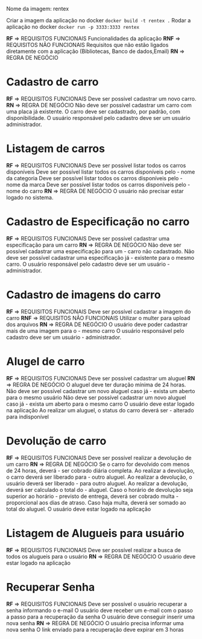 Nome da imagem: rentex

Criar a imagem da aplicação no docker
``docker build -t rentex .``
Rodar a aplicação no docker 
``docker run -p 3333:3333 rentex``

**RF** => REQUISITOS FUNCIONAIS
Funcionalidades da aplicação
**RNF** => REQUISITOS NÃO FUNCIONAIS
Requisitos que não estão ligados diretamente com a aplicação (Bibliotecas, Banco de dados,Email)
**RN** => REGRA DE NEGÓCIO

# Cadastro de carro
**RF** => REQUISITOS FUNCIONAIS
Deve ser possível cadastrar um novo carro.
**RN** => REGRA DE NEGÓCIO
Não deve ser possível cadastrar um carro com uma placa já existente.
O carro deve ser cadastrado, por padrão, com disponibilidade.
O usuário responsável pelo cadastro deve ser um usuário administrador.
# Listagem de carros
**RF** => REQUISITOS FUNCIONAIS
Deve ser possível listar todos os carros disponíveis
Deve ser possível listar todos os carros disponíveis pelo - nome da categoria
Deve ser possível listar todos os carros disponíveis pelo - nome da marca
Deve ser possível listar todos os carros disponíveis pelo - nome do carro
**RN** => REGRA DE NEGÓCIO
O usuário não precisar estar logado no sistema.
# Cadastro de Especificação no carro
**RF** => REQUISITOS FUNCIONAIS
Deve ser possível cadastrar uma especificação para um carro
**RN** => REGRA DE NEGÓCIO
Não deve ser possível cadastrar uma especificação para um - carro não cadastrado.
Não deve ser possível cadastrar uma especificação já - existente para o mesmo carro.
O usuário responsável pelo cadastro deve ser um usuário - administrador.
# Cadastro de imagens do carro
**RF** => REQUISITOS FUNCIONAIS
Deve ser possível cadastrar a imagem do carro
**RNF** => REQUISITOS NÃO FUNCIONAIS
Utilizar o multer para upload dos arquivos
**RN** => REGRA DE NEGÓCIO
O usuário deve poder cadastrar mais de uma imagem para o - mesmo carro
O usuário responsável pelo cadastro deve ser um usuário - administrador.
# Alugel de carro
**RF** => REQUISITOS FUNCIONAIS
Deve ser possível cadastrar um aluguel
**RN** => REGRA DE NEGÓCIO
O aluguel deve ter duração mínima de 24 horas.
Não deve ser possível cadastrar um novo aluguel caso já - exista um aberto para o mesmo usuário
Não deve ser possível cadastrar um novo aluguel caso já - exista um aberto para o mesmo carro
O usuário deve estar logado na aplicação
Ao realizar um aluguel, o status do carro deverá ser - alterado para indisponível
# Devolução de carro
**RF** => REQUISITOS FUNCIONAIS
Deve ser possível realizar a devolução de um carro
**RN** => REGRA DE NEGÓCIO
Se o carro for devolvido com menos de 24 horas, deverá - ser cobrado diária completa.
Ao realizar a devolução, o carro deverá ser liberado para - outro aluguel.
Ao realizar a devolução, o usuário deverá ser liberado - para outro aluguel.
Ao realizar a devolução, deverá ser calculado o total do - aluguel.
Caso o horário de devolução seja superior ao horário - previsto de entrega, deverá ser cobrado multa - proporcional aos dias de atraso.
Caso haja multa, deverá ser somado ao total do aluguel.
O usuário deve estar logado na aplicação
# Listagem de Alugueis para usuário
**RF** => REQUISITOS FUNCIONAIS
Deve ser possível realizar a busca de todos os alugueis para o usuário
**RN** => REGRA DE NEGÓCIO
O usuário deve estar logado na aplicação
# Recuperar Senha
**RF** => REQUISITOS FUNCIONAIS
Deve ser possível o usuário recuperar a senha informando o e-mail
O usuário deve receber um e-mail com o passo a passo para a recuperação da senha
O usuário deve conseguir inserir uma nova senha
**RN** => REGRA DE NEGÓCIO
O usuário precisa informar uma nova senha
O link enviado para a recuperação deve expirar em 3 horas